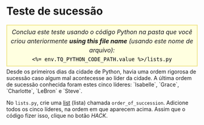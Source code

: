 # Teste de sucessão

<style>
.py-script-info {
  font-size: 16px;
  text-align: center;
  background-color: #FFFFE0;
  border: 2px solid #F0E68C;
  padding: 5px;
  line-height: 1.5em;
  margin: 5px 0;
  font-style: italic;
}

.py-script-info span {
  font-style: normal;
  color: #000;
}
</style>
<div class="py-script-info">
  Conclua este teste usando o código Python na pasta que você criou anteriormente <b>using this file name</b> (usando este nome de arquivo):
  <br/>
  <code><span><%= env.TQ_PYTHON_CODE_PATH.value %>/lists.py</span></code>
</div>
Desde os primeiros dias da cidade de Python, havia uma ordem rigorosa de sucessão caso algum mal acontecesse ao líder da cidade. A última ordem de sucessão conhecida foram estes cinco líderes: `Isabelle`, `Grace`, `Charlotte`, `LeBron` e `Steve`.

No `lists.py`, crie uma [list](https://www.w3schools.com/python/python_lists.asp) (lista) chamada `order_of_succession`. Adicione todos os cinco líderes, na ordem em que aparecem acima. Assim que o código fizer isso, clique no botão *HACK*.